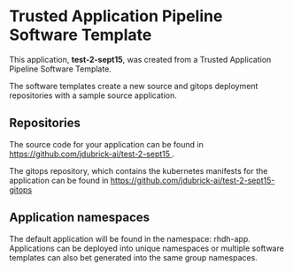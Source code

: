 # Trusted Application Pipeline Software Template

This application, **test-2-sept15**, was created from a Trusted Application Pipeline Software Template.

The software templates create a new source and gitops deployment repositories with a sample source application. 

## Repositories

The source code for your application can be found in [https://github.com/jdubrick-ai/test-2-sept15 ](https://github.com/jdubrick-ai/test-2-sept15 ).
 
The gitops repository, which contains the kubernetes manifests for the application can be found in 
[https://github.com/jdubrick-ai/test-2-sept15-gitops ](https://github.com/jdubrick-ai/test-2-sept15-gitops ) 

## Application namespaces 

The default application will be found in the namespace: rhdh-app. Applications can be deployed into unique namespaces or multiple software templates can also bet generated into the same group namespaces.  